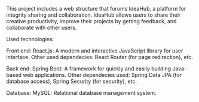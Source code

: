 This project includes a web structure that forums IdeaHub, a platform for integrity sharing and collaboration. IdeaHub allows users to share their creative productivity, improve their projects by getting feedback, and collaborate with other users.

Used technologies:

Front end: React.js: A modern and interactive JavaScript library for user interface. Other used dependecies: React Router (for page redirection), etc.

Back end: Spring Boot: A framework for quickly and easily building Java-based web applications. Other dependecies used: Spring Data JPA (for database access), Spring Security (for security), etc.

Database: MySQL: Relational database management system.
